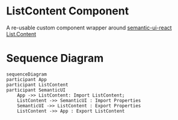 # ListContent Component

A re-usable custom component wrapper around [semantic-ui-react List.Content](https://react.semantic-ui.com/elements/list)

# Sequence Diagram

```mermaid
sequenceDiagram
participant App
participant ListContent
participant SemanticUI
    App ->> ListContent: Import ListContent;
    ListContent ->> SemanticUI : Import Properties
    SemanticUI ->> ListContent : Export Properties
    ListContent ->> App : Export ListContent
```

